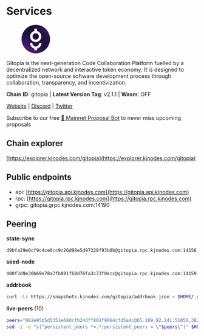 # Services

<figure><img src="https://raw.githubusercontent.com/kj89/cosmos-images/main/logos/gitopia.png" alt=""><figcaption></figcaption></figure>

Gitopia is the next-generation Code Collaboration Platform fuelled by  a decentralized network and interactive token economy. It is designed  to optimize the open-source software development process through  collaboration, transparency, and incentivization.

**Chain ID**: gitopia | **Latest Version Tag**: v2.1.1 | **Wasm**: OFF

[Website](https://gitopia.com/) | [Discord](https://discord.gg/hFTXCGNYDZ) | [Twitter](https://twitter.com/gitopiaDAO)



Subscribe to our free [🤖 Mainnet Proposal Bot](https://t.me/kjnodes_proposal_bot) to never miss upcoming proposals


## Chain explorer
[https://explorer.kjnodes.com/gitopia](https://explorer.kjnodes.com/gitopia)

## Public endpoints

* api: [https://gitopia.api.kjnodes.com](https://gitopia.api.kjnodes.com)
* rpc: [https://gitopia.rpc.kjnodes.com](https://gitopia.rpc.kjnodes.com)
* grpc: gitopia.grpc.kjnodes.com:14190

## Peering

**state-sync**

```text
d9bfa29e0cf9c4ce0cc9c26d98e5d97228f93b0b@gitopia.rpc.kjnodes.com:14156
```

**seed-node**

```text
400f3d9e30b69e78a7fb891f60d76fa3c73f0ecc@gitopia.rpc.kjnodes.com:14159
```

**addrbook**
```bash
curl -Ls https://snapshots.kjnodes.com/gitopia/addrbook.json > $HOME/.gitopia/config/addrbook.json
```

**live-peers** (10)
```bash
peers="082e95b5d5351e68dcfb24dff802f9064cfd5a4c@65.109.92.241:51056,382a5558ebb8493ca2a8057c51bc1b598520cf60@65.108.126.21:26656,e06b2be5c4ecee659e744da39d07b42f6f9e300c@192.99.44.79:11356,4cf66531681c92f15c95c25bd1bff524f9dca35e@65.109.154.181:26656,de34c6491557c59bc5d73631fb73bf05cd726e3e@142.132.202.50:37656,c274f612fe7cf259aef7d9f01dc4ecfebca43656@148.251.137.146:26656,f9b892ea2e8ed8aa83f7b98e7e47371c23b01924@213.239.207.175:36656,d9bfa29e0cf9c4ce0cc9c26d98e5d97228f93b0b@65.109.88.38:14156,5e8a5481a314430e24de0919e18ffae394c269f6@51.159.221.31:26656,abca18ed112719b4f0a23932797dba2733f0fd44@23.88.5.169:25656"
sed -i -e "s|^persistent_peers *=.*|persistent_peers = \"$peers\"|" $HOME/.gitopia/config/config.toml
```
